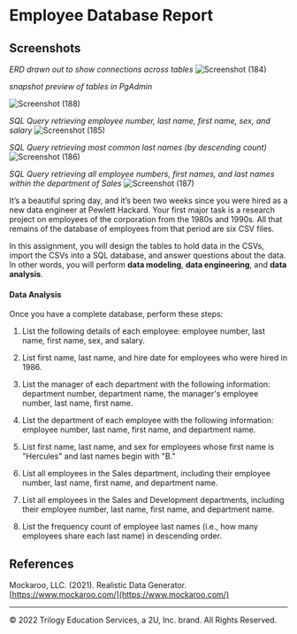 # Employee Database Report

## Screenshots
*ERD drawn out to show connections across tables*
![Screenshot (184)](https://user-images.githubusercontent.com/101612220/193148691-d008324e-ba46-4ff0-9e23-dd08540d6f6a.png)

*snapshot preview of tables in PgAdmin*

![Screenshot (188)](https://user-images.githubusercontent.com/101612220/193148723-1b01ca78-cc50-4033-b0d5-21142a96f6de.png)

*SQL Query retrieving employee number, last name, first name, sex, and salary*
![Screenshot (185)](https://user-images.githubusercontent.com/101612220/193149191-90e8e011-6c47-4670-9cc4-106cb5434eea.png)


*SQL Query retrieving most common last names (by descending count)*
![Screenshot (186)](https://user-images.githubusercontent.com/101612220/193149219-483f593b-2ae4-444e-9c00-c8a42018204b.png)


*SQL Query retrieving all employee numbers, first names, and last names within the department of Sales*
![Screenshot (187)](https://user-images.githubusercontent.com/101612220/193149239-6bb3b430-f954-4c28-9431-44eed1e16da6.png)




It’s a beautiful spring day, and it’s been two weeks since you were hired as a new data engineer at Pewlett Hackard. Your first major task is a research project on employees of the corporation from the 1980s and 1990s. All that remains of the database of employees from that period are six CSV files.

In this assignment, you will design the tables to hold data in the CSVs, import the CSVs into a SQL database, and answer questions about the data. In other words, you will perform **data modeling**, **data engineering**, and **data analysis**.

#### Data Analysis

Once you have a complete database, perform these steps:

1. List the following details of each employee: employee number, last name, first name, sex, and salary.

2. List first name, last name, and hire date for employees who were hired in 1986.

3. List the manager of each department with the following information: department number, department name, the manager's employee number, last name, first name.

4. List the department of each employee with the following information: employee number, last name, first name, and department name.

5. List first name, last name, and sex for employees whose first name is "Hercules" and last names begin with "B."

6. List all employees in the Sales department, including their employee number, last name, first name, and department name.

7. List all employees in the Sales and Development departments, including their employee number, last name, first name, and department name.

8. List the frequency count of employee last names (i.e., how many employees share each last name) in descending order.


## References

Mockaroo, LLC. (2021). Realistic Data Generator. [https://www.mockaroo.com/](https://www.mockaroo.com/)

- - -

© 2022 Trilogy Education Services, a 2U, Inc. brand. All Rights Reserved.

